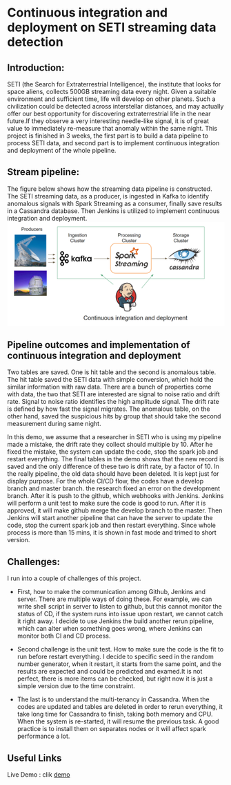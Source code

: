 # Continuous integration and deployment on SETI streaming data detection

## Introduction:
SETI (the Search for Extraterrestrial Intelligence), the institute that looks for space aliens, collects 500GB streaming data every night. Given a suitable environment and sufficient time, life will develop on other planets. Such a civilization could be detected across interstellar distances, and may actually offer our best opportunity for discovering extraterrestrial life in the near future.If they observe a very interesting needle-like signal, it is of great value to immediately re-measure that anomaly within the same night. This project is finished in 3 weeks, the first part is to build a data pipeline to process SETI data, and second part is to implement continuous integration and deployment of the whole pipeline.  

## Stream pipeline:
The figure below shows how the streaming data pipeline is constructed. The SETI streaming data, as a producer, is ingested in Kafka to identify anomalous signals with Spark Streaming as a consumer, finally save results in a Cassandra database. Then Jenkins is utilized to implement continuous integration and deployment.
![pipeline](images/pipeline.png)
## Pipeline outcomes and implementation of continuous integration and deployment 
Two tables are saved. One is hit table and the second is anomalous table. The hit table saved the SETI data with simple conversion, which hold the similar information with raw data. There are a bunch of properties come with data, the two that SETI are interested are signal to noise ratio and drift rate. Signal to noise ratio identifies the high amplitude signal. The drift rate is defined by how fast the signal migrates. The anomalous table, on the other hand, saved the suspicious hits by group that should take the second measurement  during same night.

In this demo, we assume that a researcher in SETI who is using my pipeline made a mistake, the drift rate they collect should multiple by 10. After he fixed the mistake, the system can update the code, stop the spark job and restart everything. The final tables in the demo shows that the new record is saved and the only difference of these two is drift rate, by a factor of 10. In the really pipeline, the old data should have been deleted. It is kept just for display purpose. For the whole CI/CD flow, the codes have a develop branch and master branch. the research fixed an error on the development branch. After it is push to the github, which webhooks with Jenkins. Jenkins will perform a unit test to make sure the code is good to run. After it is approved, it will make github merge the develop branch to the master. Then Jenkins will start another pipeline that can have the server to update the code, stop the current spark job and then restart everything.  Since whole process is more than 15 mins, it is shown in fast mode and trimed to short version. 


## Challenges:
I run into a couple of challenges of this project. 
* First, how to make the communication among Github, Jenkins and server. There are multiple ways of doing these. For example, we can write shell script in server to listen to github, but this cannot monitor the status of CD, if the system runs into issue upon restart, we cannot catch it right away. I decide to use Jenkins the build another rerun pipeline, which can alter when something goes wrong, where Jenkins can monitor both CI and CD process. 

* Second challenge is the unit test. How to make sure the code is the fit to run before restart everything. I decide to specific seed in the random number generator, when it restart, it starts from the same point, and the results are expected and could be predicted and examed.It is not perfect, there is more items can be checked, but right now it is just a simple version due to the time constraint.

* The last is to understand the multi-tenancy in Cassandra. When the codes are updated and tables are deleted in order to rerun everything, it take long time for Cassandra to finish, taking both memory and CPU. When the system is re-started, it will resume the previous task. A good practice is to install them on separates nodes or it will affect spark performance a lot.

## Useful Links
Live Demo : clik [demo](http://bit.ly/Insightdemo2018) 
